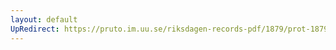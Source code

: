 ```yaml
---
layout: default
UpRedirect: https://pruto.im.uu.se/riksdagen-records-pdf/1879/prot-1879--ak--056/prot-1879--ak--056_014.pdf
---
```

